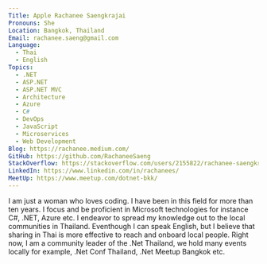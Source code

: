 ```yaml
---
Title: Apple Rachanee Saengkrajai
Pronouns: She
Location: Bangkok, Thailand
Email: rachanee.saeng@gmail.com
Language:
  - Thai
  - English
Topics:
  - .NET
  - ASP.NET
  - ASP.NET MVC
  - Architecture
  - Azure
  - C#
  - DevOps
  - JavaScript
  - Microservices
  - Web Development
Blog: https://rachanee.medium.com/
GitHub: https://github.com/RachaneeSaeng
StackOverflow: https://stackoverflow.com/users/2155822/rachanee-saengkrajai
LinkedIn: https://www.linkedin.com/in/rachanees/
MeetUp: https://www.meetup.com/dotnet-bkk/
---
```

I am just a woman who loves coding. I have been in this field for more than ten years. I focus and be proficient in Microsoft technologies for instance C#, .NET, Azure etc. 
I endeavor to spread my knowledge out to the local communities in Thailand. Eventhough I can speak English, but I believe that sharing in Thai is more effective to reach and onboard local people.
Right now, I am a community leader of the .Net Thailand, we hold many events locally for example, .Net Conf Thailand, .Net Meetup Bangkok etc.


